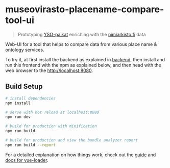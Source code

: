 # museovirasto-placename-compare-tool-ui

> Prototyping <a href="http://finto.fi/yso-paikat/fi/">YSO-paikat</a> enriching with the <a href="https://nimiarkisto.fi/">nimiarkisto.fi</a> data

Web-UI for a tool that helps to compare data from various place name & ontology services.

To try it, at first install the backend as explained in <a href="https://github.com/GispoCoding/museovirasto-placename-compare-tool-backend">backend</a>, then install and run this frontend with the npm as explained below, and then head with the web browser to the <a href="http://localhost:8080">http://localhost:8080</a>.

## Build Setup

``` bash
# install dependencies
npm install

# serve with hot reload at localhost:8080
npm run dev

# build for production with minification
npm run build

# build for production and view the bundle analyzer report
npm run build --report
```

For a detailed explanation on how things work, check out the [guide](http://vuejs-templates.github.io/webpack/) and [docs for vue-loader](http://vuejs.github.io/vue-loader).
